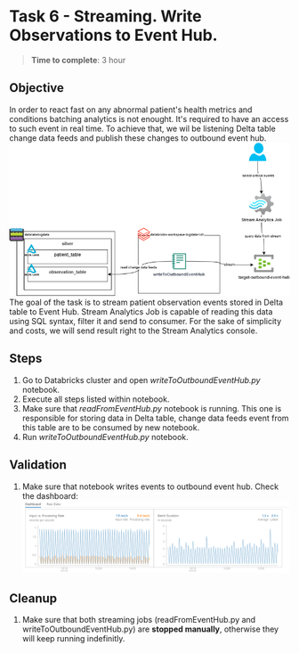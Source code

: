 # Task 6 - Streaming. Write Observations to Event Hub.
> **Time to complete**: 3 hour
## Objective 
In order to react fast on any abnormal patient's health metrics and conditions batching analytics is not enought. It's required to have an access to such event in real time. To achieve that, we wil be listening Delta table change data feeds and publish these changes to outbound event hub.
![context](../../materials/images/task6-objective.png)
The goal of the task is to stream patient observation events stored in Delta table to Event Hub. Stream Analytics Job is capable of reading this data using SQL syntax, filter it and send to consumer. For the sake of simplicity and costs, we will send result right to the Stream Analytics console.

## Steps
1. Go to Databricks cluster and open *writeToOutboundEventHub.py* notebook.
2. Execute all steps listed within notebook.
3. Make sure that *readFromEventHub.py* notebook is running. This one is responsible for storing data in Delta table, change data feeds event from this table are to be consumed by new notebook.
4. Run *writeToOutboundEventHub.py* notebook.
## Validation

1. Make sure that notebook writes events to outbound event hub. Check the dashboard:
![dashboard](../../materials/images/task6%20-%20outbbound%20eventhub.png)

## Cleanup
1. Make sure that both streaming jobs (readFromEventHub.py and writeToOutboundEventHub.py) are **stopped manually**, otherwise they will keep running indefinitly.

